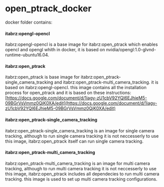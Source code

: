 # open_ptrack_docker

docker folder contains:

#### itabrz:opengl-opencl
itabrz:opengl-opencl is a base image for itabrz:open_ptrack which enables opencl and opengl whith in docker, it is based on nvidia/opengl:1.0-glvnd-runtime-ubuntu16.04.

#### itabrz:open_ptrack
itabrz:open_ptrack is base image for itabrz:open_ptrack-single_camera_tracking and itabrz:open_ptrack-multi_camera_tracking. it is based on itabrz:opengl-opencl. this image contains all the installation process for open_ptrack and it is based on these instructions: [https://docs.google.com/document/d/1iagy-zU1cbV92YQI6EJhieM5-09BGrVsVmmz0QjK0XA/edit](https://docs.google.com/document/d/1iagy-zU1cbV92YQI6EJhieM5-09BGrVsVmmz0QjK0XA/edit)

#### itabrz:open_ptrack-single_camera_tracking 
itabrz:open_ptrack-single_camera_tracking is an image for single camera tracking, although to run single camera tracking it is not neccesserly to use this image, itabrz:open_ptrack itself can run single camera tracking.

#### itabrz:open_ptrack-multi_camera_tracking 
itabrz:open_ptrack-multi_camera_tracking is an image for multi camera tracking, although to run multi camera tracking it is not neccesserly to use this image, itabrz:open_ptrack includes all dependecies to run multi camera tracking. this image is used to set up multi camera tracking configurations.